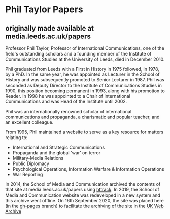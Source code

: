 # Phil Taylor Papers

## originally made available at media.leeds.ac.uk/papers

Professor Phil Taylor, Professor of International Communications, one of the field's outstanding scholars and a founding member of the Institute of Communications Studies at the University of Leeds, died in December 2010.

Phil graduated from Leeds with a First in History in 1975 followed, in 1978, by a PhD. In the same year, he was appointed as Lecturer in the School of History and was subsequently promoted to Senior Lecturer in 1987. Phil was seconded as Deputy Director to the Institute of Communications Studies in 1990, this position becoming permanent in 1993, along with his promotion to Reader. In 1998 he was appointed to a Chair of International Communications and was Head of the Institute until 2002.

Phil was an internationally renowned scholar of international communications and propaganda, a charismatic and popular teacher, and an excellent colleague.

From 1995, Phil maintained a website to serve as a key resource for matters relating to:

* International and Strategic Communications
* Propaganda and the global 'war' on terror
* Military-Media Relations
* Public Diplomacy
* Psychological Operations, Information Warfare & Information Operations
* War Reporting

In 2014, the School of Media and Communication archived the contents of that site at media.leeds.ac.uk/papers using [httrack](https://www.httrack.com/). In 2019, the School of Media and Communication website was redeveloped in a new system and this archive went offline. On 16th September 2020, the site was placed here (in the [gh-pages](https://github.com/universityofleeds/philtaylorpapers/tree/gh-pages) branch) to facilitate the archiving of the site in the [UK Web Archive](https://www.webarchive.org.uk/)
